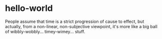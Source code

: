 hello-world
===========

People assume that time is a strict progression of cause to effect, but actually, from a non-linear, non-subjective viewpoint, it's more like a big ball of wibbly-wobbly... timey-wimey... stuff.
